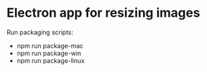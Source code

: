 # Electron app for resizing images


Run packaging scripts: 
- npm run package-mac
- npm run package-win
- npm run package-linux

